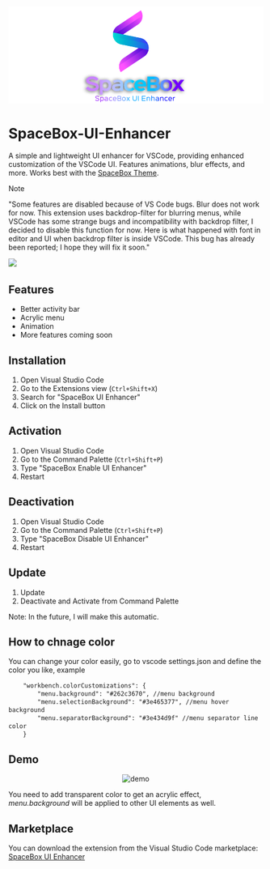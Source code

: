 ![SpaceBox UI](https://github.com/amnweb/SpaceBox-UI-Enhancer/raw/HEAD/images/logo.png?raw=true&new=1) 

# SpaceBox-UI-Enhancer

A simple and lightweight UI enhancer for VSCode, providing enhanced customization of the VSCode UI. Features animations, blur effects, and more. Works best with the [SpaceBox Theme](https://marketplace.visualstudio.com/items?itemName=SpaceBox.spacebox-theme).

> [!NOTE]
>"Some features are disabled because of VS Code bugs. Blur does not work for now. This extension uses backdrop-filter for blurring menus, while VSCode has some strange bugs and incompatibility with backdrop filter, I decided to disable this function for now. Here is what happened with font in editor and UI when backdrop filter is inside VSCode. This bug has already been reported; I hope they will fix it soon."

<img src="https://i.imgur.com/v6Uvqf3.gif" />

## Features

- Better activity bar
- Acrylic menu
- Animation
- More features coming soon
 

## Installation

1. Open Visual Studio Code
2. Go to the Extensions view (`Ctrl+Shift+X`)
3. Search for "SpaceBox UI Enhancer"
4. Click on the Install button


## Activation

1. Open Visual Studio Code
2. Go to the Command Palette (`Ctrl+Shift+P`)
3. Type "SpaceBox Enable UI Enhancer"
4. Restart


## Deactivation

1. Open Visual Studio Code
2. Go to the Command Palette (`Ctrl+Shift+P`)
3. Type "SpaceBox Disable UI Enhancer"
4. Restart

## Update

1. Update
2. Deactivate and Activate from Command Palette

Note: In the future, I will make this automatic.
 
## How to chnage color

You can change your color easily, go to vscode settings.json and define the color you like, example

```
	"workbench.colorCustomizations": {
		"menu.background": "#262c3670", //menu background
		"menu.selectionBackground": "#3e465377", //menu hover background
		"menu.separatorBackground": "#3e434d9f" //menu separator line color
	}
```


## Demo
<p align="center">
<img src="images/demo.gif" alt="demo" title="demo" width="900">
</p>



You need to add transparent color to get an acrylic effect, *menu.background* will be applied to other UI elements as well.


## Marketplace
You can download the extension from the Visual Studio Code marketplace: [SpaceBox UI Enhancer](https://marketplace.visualstudio.com/items?itemName=SpaceBox.spacebox-ui)